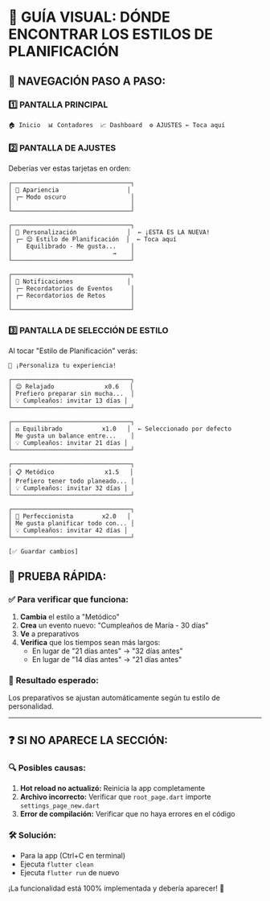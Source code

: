 # 🎨 **GUÍA VISUAL: DÓNDE ENCONTRAR LOS ESTILOS DE PLANIFICACIÓN**

## 📱 **NAVEGACIÓN PASO A PASO:**

### 1️⃣ **PANTALLA PRINCIPAL**
```
🏠 Inicio  📊 Contadores  📈 Dashboard  ⚙️ AJUSTES ← Toca aquí
```

### 2️⃣ **PANTALLA DE AJUSTES** 
Deberías ver estas tarjetas en orden:

```
┌─────────────────────────────────┐
│ 🎨 Apariencia                   │
│ ┌─ Modo oscuro                  │
│                                 │
└─────────────────────────────────┘

┌─────────────────────────────────┐
│ 🧠 Personalización              │  ← ¡ESTA ES LA NUEVA!
│ ┌─ 😌 Estilo de Planificación  │  ← Toca aquí
│    Equilibrado - Me gusta...    │
│                            →    │
└─────────────────────────────────┘

┌─────────────────────────────────┐
│ 🔔 Notificaciones               │
│ ┌─ Recordatorios de Eventos     │
│ ┌─ Recordatorios de Retos       │
│                                 │
└─────────────────────────────────┘
```

### 3️⃣ **PANTALLA DE SELECCIÓN DE ESTILO**
Al tocar "Estilo de Planificación" verás:

```
🎯 ¡Personaliza tu experiencia!

┌─────────────────────────────────┐
│ 😌 Relajado              x0.6   │
│ Prefiero preparar sin mucha...  │
│ 💡 Cumpleaños: invitar 13 días │
└─────────────────────────────────┘

┌─────────────────────────────────┐
│ ⚖️ Equilibrado           x1.0   │  ← Seleccionado por defecto
│ Me gusta un balance entre...    │
│ 💡 Cumpleaños: invitar 21 días │
└─────────────────────────────────┘

┌─────────────────────────────────┐
│ 📋 Metódico              x1.5   │
│ Prefiero tener todo planeado... │
│ 💡 Cumpleaños: invitar 32 días │
└─────────────────────────────────┘

┌─────────────────────────────────┐
│ 🎯 Perfeccionista        x2.0   │
│ Me gusta planificar todo con... │
│ 💡 Cumpleaños: invitar 42 días │
└─────────────────────────────────┘

[✅ Guardar cambios]
```

## 🧪 **PRUEBA RÁPIDA:**

### ✅ **Para verificar que funciona:**

1. **Cambia** el estilo a "Metódico" 
2. **Crea** un evento nuevo: "Cumpleaños de María - 30 días"
3. **Ve** a preparativos
4. **Verifica** que los tiempos sean más largos:
   - En lugar de "21 días antes" → "32 días antes"
   - En lugar de "14 días antes" → "21 días antes"

### 🎯 **Resultado esperado:**
Los preparativos se ajustan automáticamente según tu estilo de personalidad.

---

## ❓ **SI NO APARECE LA SECCIÓN:**

### 🔍 **Posibles causas:**
1. **Hot reload no actualizó:** Reinicia la app completamente
2. **Archivo incorrecto:** Verificar que `root_page.dart` importe `settings_page_new.dart`
3. **Error de compilación:** Verificar que no haya errores en el código

### 🛠️ **Solución:**
- Para la app (Ctrl+C en terminal)
- Ejecuta `flutter clean` 
- Ejecuta `flutter run` de nuevo

¡La funcionalidad está 100% implementada y debería aparecer! 🚀
